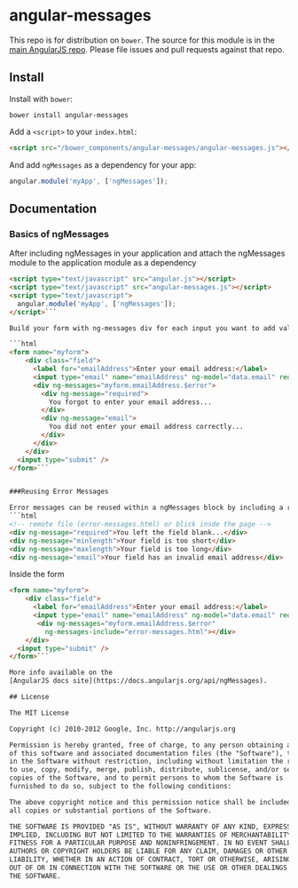 # angular-messages

This repo is for distribution on `bower`. The source for this module is in the
[main AngularJS repo](https://github.com/angular/angular.js/tree/master/src/ngMessages).
Please file issues and pull requests against that repo.

## Install

Install with `bower`:

```shell
bower install angular-messages
```

Add a `<script>` to your `index.html`:

```html
<script src="/bower_components/angular-messages/angular-messages.js"></script>
```

And add `ngMessages` as a dependency for your app:

```javascript
angular.module('myApp', ['ngMessages']);
```

## Documentation

### Basics of ngMessages
After including ngMessages in your application and attach the ngMessages module to the application module as a dependency
```html
<script type="text/javascript" src="angular.js"></script>
<script type="text/javascript" src="angular-messages.js"></script>
<script type="text/javascript">
  angular.module('myApp', ['ngMessages']);
</script>```

Build your form with ng-messages div for each input you want to add validation to.

```html
<form name="myform">
    <div class="field">
      <label for="emailAddress">Enter your email address:</label>
      <input type="email" name="emailAddress" ng-model="data.email" required />
      <div ng-messages="myform.emailAddress.$error">
        <div ng-message="required">
          You forgot to enter your email address...
        </div>
        <div ng-message="email">
          You did not enter your email address correctly...
        </div>
      </div>
    </div>
  <input type="submit" />
</form>```


###Reusing Error Messages

Error messages can be reused within a ngMessages block by including a remote (or inline template) using the ng-message-include attribute.
```html
<!-- remote file (error-messages.html) or blick insde the page -->
<div ng-message="required">You left the field blank...</div>
<div ng-message="minlength">Your field is too short</div>
<div ng-message="maxlength">Your field is too long</div>
<div ng-message="email">Your field has an invalid email address</div>
```
Inside the form

```html
<form name="myform">
    <div class="field">
      <label for="emailAddress">Enter your email address:</label>
      <input type="email" name="emailAddress" ng-model="data.email" required />
       <div ng-messages="myform.emailAddress.$error"
         ng-messages-include="error-messages.html"></div>
    </div>
  <input type="submit" />
</form>```

More info available on the
[AngularJS docs site](https://docs.angularjs.org/api/ngMessages).

## License

The MIT License

Copyright (c) 2010-2012 Google, Inc. http://angularjs.org

Permission is hereby granted, free of charge, to any person obtaining a copy
of this software and associated documentation files (the "Software"), to deal
in the Software without restriction, including without limitation the rights
to use, copy, modify, merge, publish, distribute, sublicense, and/or sell
copies of the Software, and to permit persons to whom the Software is
furnished to do so, subject to the following conditions:

The above copyright notice and this permission notice shall be included in
all copies or substantial portions of the Software.

THE SOFTWARE IS PROVIDED "AS IS", WITHOUT WARRANTY OF ANY KIND, EXPRESS OR
IMPLIED, INCLUDING BUT NOT LIMITED TO THE WARRANTIES OF MERCHANTABILITY,
FITNESS FOR A PARTICULAR PURPOSE AND NONINFRINGEMENT. IN NO EVENT SHALL THE
AUTHORS OR COPYRIGHT HOLDERS BE LIABLE FOR ANY CLAIM, DAMAGES OR OTHER
LIABILITY, WHETHER IN AN ACTION OF CONTRACT, TORT OR OTHERWISE, ARISING FROM,
OUT OF OR IN CONNECTION WITH THE SOFTWARE OR THE USE OR OTHER DEALINGS IN
THE SOFTWARE.